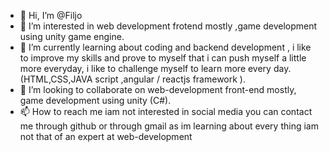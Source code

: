- 👋 Hi, I’m @Filjo
- 👀 I’m interested in web development frotend mostly ,game development using unity game engine.
- 🌱 I’m currently learning about coding and backend development , 
i like to improve my skills and prove to myself that i can push myself  a little more everyday,
i like to challenge myself to learn more every day.(HTML,CSS,JAVA script ,angular / reactjs framework ).
- 💞️ I’m looking to collaborate on web-development front-end mostly, game development using unity (C#).
- 📫 How to reach me 
iam not interested in social media you can contact me through github or through gmail 
as im learning about every thing iam not that of an expert at web-development 


<!---
Filjok/Filjok is a ✨ special ✨ repository because its `README.md` (this file) appears on your GitHub profile.
You can click the Preview link to take a look at your changes.
--->
